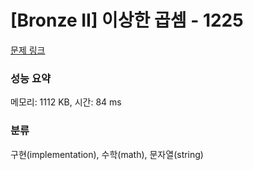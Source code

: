 # [Bronze II] 이상한 곱셈 - 1225 

[문제 링크](https://www.acmicpc.net/problem/1225) 

### 성능 요약

메모리: 1112 KB, 시간: 84 ms

### 분류

구현(implementation), 수학(math), 문자열(string)

